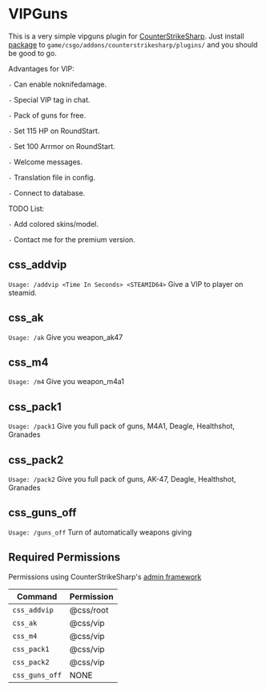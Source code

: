# VIPGuns

This is a very simple vipguns plugin for [CounterStrikeSharp](https://docs.cssharp.dev/).
Just install [package](https://github.com/connercsbn/SimpleAdmin/releases/) to `game/csgo/addons/counterstrikesharp/plugins/` and you should be good to go. 

Advantages for VIP:

`-` Can enable noknifedamage.

`-` Special VIP tag in chat.

`-` Pack of guns for free.

`-` Set 115 HP on RoundStart.

`-` Set 100 Arrmor on RoundStart.

`-` Welcome messages.

`-` Translation file in config.

`-` Connect to database.

TODO List:

`-` Add colored skins/model.

`-` Contact me for the premium version.

## css_addvip
`Usage: /addvip <Time In Seconds> <STEAMID64>`
Give a VIP to player on steamid.
## css_ak
`Usage: /ak`
Give you weapon_ak47
## css_m4
`Usage: /m4`
Give you weapon_m4a1
## css_pack1
`Usage: /pack1`
Give you full pack of guns, M4A1, Deagle, Healthshot, Granades
## css_pack2
`Usage: /pack2`
Give you full pack of guns, AK-47, Deagle, Healthshot, Granades
## css_guns_off
`Usage: /guns_off`
Turn of automatically weapons giving

## Required Permissions

Permissions using CounterStrikeSharp's [admin framework](https://docs.cssharp.dev/features/admin-framework/)

| Command      | Permission   |
| ------------ | ------------ |
| `css_addvip`    | @css/root     |
| `css_ak`    | @css/vip     |
| `css_m4`  | @css/vip   |
| `css_pack1`  | @css/vip   |
| `css_pack2`  | @css/vip   |
| `css_guns_off`  | NONE   |
